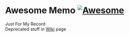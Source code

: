 # Awesome Memo  [![Awesome](https://img.shields.io/badge/MEMO-CONTINUE-green.svg)]()


Just For My Record  
Deprecated stuff in [Wiki](https://github.com/jaiminpan/MYWIKI/wiki) page
